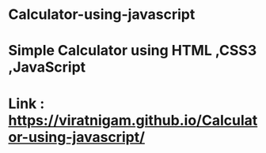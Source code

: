 # Calculator-using-javascript
# Simple Calculator using HTML ,CSS3 ,JavaScript
# Link : https://viratnigam.github.io/Calculator-using-javascript/
